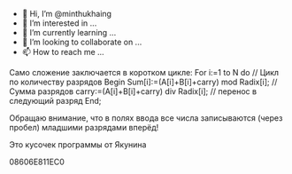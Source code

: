 - 👋 Hi, I’m @minthukhaing
- 👀 I’m interested in ...
- 🌱 I’m currently learning ...
- 💞️ I’m looking to collaborate on ...
- 📫 How to reach me ...

<!---
minthukhaing/minthukhaing is a ✨ special ✨ repository because its `README.md` (this file) appears on your GitHub profile.
You can click the Preview link to take a look at your changes.
--->
Само сложение заключается в коротком цикле:
For i:=1 to N do    // Цикл по количеству разрядов
  Begin
   Sum[i]:=(A[i]+B[i]+carry) mod Radix[i];        // Сумма разрядов
  carry:=(A[i]+B[i]+carry) div Radix[i];         // перенос в следующий разряд
  End;

Обращаю внимание, что в полях ввода все числа записываются (через пробел) младшими разрядами вперёд!

Это кусочек программы от Якунина

08606E811EC0

  
